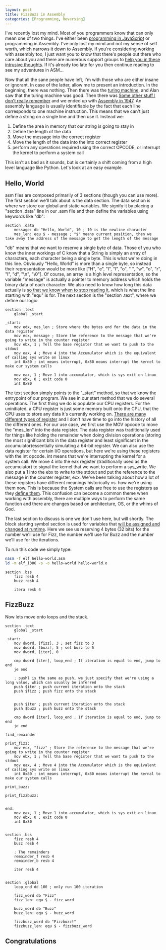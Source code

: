 ```yaml
---
layout: post
title: FizzBuzz in Assembly
categories: [Programming, Reversing]
---
```


I've recently lost my mind. Most of you programmers know that can only mean one of two things. I've either been [programming in JavaScript](google.com) or programming in Assembly. I've only lost my mind and not my sense of self worth, which narrows it down to Assembly. If you're considering working with assembly too, I just want you to know that there's people out there who care about you and there are numerous support groups to [help you in these intrusive thoughts](google.com). If it's already too late for you then continue reading to see my adventures in ASM...

Now that all the sane people have left, I'm with those who are either insane or ignorant. In case of the latter, allow me to present an introduction. In the beginning, there was nothing. Then there was the [turing machine](google.com), and Alan saw that the turing machine was good. Then there was [Some other stuff I don't really remember]([google.com](https://programcounter.home.blog/2019/06/08/how-the-cpu-works-according-to-lmclittle-man-computer/)) and we ended up with [Assembly in 1947](https://en.wikipedia.org/wiki/Assembly_language). An assembly language is usually identifiable by the fact that each line corresponds to one machine instruction. This means that we can't just define a string on a single line and then use it. Instead we:

1. Define the area in memory that our string is going to stay in
2. Define the length of the data
3. Move the message into the correct register
4. Move the length of the data into the into correct register
5. perform any operations required using the correct OPCODE, or interrupt the kernel to perform a system call

This isn't as bad as it sounds, but is certainly a shift coming from a high level language like Python. Let's look at an easy example.

## Hello, World

asm files are composed primarily of 3 sections (though you can use more). The first section we'll talk about is the data section. The data section is where we store our global and static variables. We signify it by placing a "section .data" line in our .asm file and then define the variables using keywords like "db":

```assembly
section .data
    message: db "Hello, World", 10 ; 10 is the newline character
    mes_len: equ $ - message ; "$" means current position, then we take away the address of the message to get the length of the message
```

"db" means that we want to reserve a single byte of data. Those of you who know the inner workings of C know that a String is simply an array of characters, each character being a single byte. This is what we're doing in this line. Obviously "Hello, World" is more than a single byte, so instead their representation would be more like ["H", "e", "l", "l", "o", " ", "w", "o", "r", "l", "d", "\n", "\0"]. Of course, an array is a high level representation, so the variable "message" is actually a  pointer to memory address which holds the binary data of each character. We also need to know how long this data actually is [so that we know when to stop reading it](https://stackoverflow.com/a/45386640), which is what the line starting with "equ" is for. The next section is the "section .text", where we define our logic:

```assembly
section .text
    global _start

_start:
    mov edx, mes_len ; Store where the bytes end for the data in the data register
    mov ecx, message ; Store the reference to the message that we're going to write in the counter register
    mov ebx, 1 ; Tell the base register that we want to push to the stdout
    mov eax, 4 ; Move 4 into the Accumulator which is the equivalent of calling sys write on linux
    int 0x80 ; int means interrupt, 0x80 means interrupt the kernel to make our system calls

    mov eax, 1 ; Move 1 into accumulator, which is sys exit on linux
    mov ebx, 0 ; exit code 0
    int 0x80
```

The text section simply points to the "_start" method, so that we know the entrypoint of our program. We see in our start method that we do several operations. The first thing we do is populate our CPU registers. For the uninitiated, a CPU register is just some memory built onto the CPU, that the CPU uses to store any data it's currently working on. [There are many different types of register](https://www.swansontec.com/sregisters.html) and I don't have time to go into the history of all the different ones. For our use case, we first use the MOV opcode to move the "mes_len" into the data register. The data register was traditionally used for things like holding the remainder when doing division operations (storing the most significant bits in the data register and least significant in the accumulator)essentially simulating a 64-bit register. We can also use the data register for certain I/O operations, but here we're using these registers with the int opcode. int means that we're interrupting the kernel for a system call. We move 4 into the eax register (traditionally used as the accumulator) to signal the kernel that we want to perform a sys_write. We also put a 1 into the ebx to write to the stdout and put the reference to the message in the counter register, ecx. We've been talking about how a lot of these registers have different meanings historically vs. how we're using them now. This is because the System calls are free to use the registers as they [define them](https://faculty.nps.edu/cseagle/assembly/sys_call.html). This confusion can become a common theme when working with assembly, there are multiple ways to perform the same function and there are changes based on architecture, OS, or the whims of God.

The last section to discuss is one we don't use here, but will shortly. The block starting symbol section is used for variables that [will be assigned and changed at runtime](https://en.wikipedia.org/wiki/.bss). Here we see us reserving 4 bytes (32 bits) for the number we'll use for Fizz, the number we'll use for Buzz and the number we'll use for the iterations. 

To run this code we simply type:

```bash
nasm -f elf hello-world.asm
ld -m elf_i386 -s -o hello-world hello-world.o
```

```assembly
section .bss
	fizz resb 4
	buzz resb 4

	itera resb 4
```

## FizzBuzz

Now lets move onto loops and the stack. 


```assembly
section .text
    global _start

_start:
    mov dword, [fizz], 3 ; set fizz to 3
    mov dword, [buzz], 5 ; set buzz to 5
    mov dword, [iter], 0

    cmp dword [iter], loop_end ; If iteration is equal to end, jump to end
	je end

    ; pushl is the same as push, we just specify that we're using a long value, which can usually be inferred
    push $iter ; push current iteration onto the stack
    push $fizz ; push fizz onto the stack


    push $iter ; push current iteration onto the stack
    push $buzz ; push buzz onto the stack

    cmp dword [iter], loop_end ; If iteration is equal to end, jump to end
	je end

find_remainder

print_fizz:
    mov ecx, "fizz" ; Store the reference to the message that we're going to write in the counter register
    mov ebx, 1 ; Tell tha base register that we want to push to the stdout
    mov eax, 4 ; Move 4 into the Accumulator which is the equivalent of calling sys write on linux
    int 0x80 ; int means interrupt, 0x80 means interrupt the kernal to make our system calls

print_buzz:

print_fizzbuzz:


end:
    mov eax, 1 ; Move 1 into accumulator, which is sys exit on linux
    mov ebx, 0 ; exit code 0
    int 0x80


section .bss
	fizz resb 4
	buzz resb 4
    
    ; The remainders
    remainder_f resb 4
    remainder_b resb 4

	iter resb 4


section .global
    loop_end dd 100 ; only run 100 iteration

    fizz_word db "Fizz"
    fizz_len: equ $ - fizz_word

    buzz_word db "Buzz"
    buzz_len: equ $ - buzz_word

    fizzbuzz_word db "Fizzbuzz!"
    fizzbuzz_len: equ $ - fizzbuzz_word
```
## Congratulations